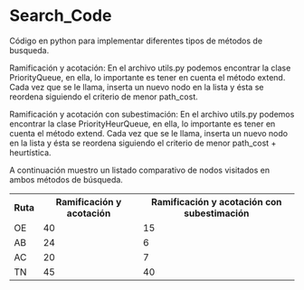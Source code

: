 # Search_Code

Código en python para implementar diferentes tipos de métodos de busqueda.

Ramificación y acotación: En el archivo utils.py podemos encontrar la clase PriorityQueue, en ella, lo importante es tener en cuenta el método extend. Cada vez que se le llama, inserta un nuevo nodo en la lista y ésta se reordena siguiendo el criterio de menor path_cost.

Ramificación y acotación con subestimación: En el archivo utils.py podemos encontrar la clase PriorityHeurQueue, en ella, lo importante es tener en cuenta el método extend. Cada vez que se le llama, inserta un nuevo nodo en la lista y ésta se reordena siguiendo el criterio de menor path_cost + heurtística.

A continuación muestro un listado comparativo de nodos visitados en ambos métodos de búsqueda.

<table>
  <th>Ruta
  <th>Ramificación y acotación
  <th>Ramificación y acotación con subestimación
  <tr>
    <td>OE
    <td>40
    <td>15
  <tr>
    <td>AB
    <td>24
    <td>6
  <tr>
    <td>AC
    <td>20
    <td>7
  <tr>
    <td>TN
    <td>45
    <td>40


